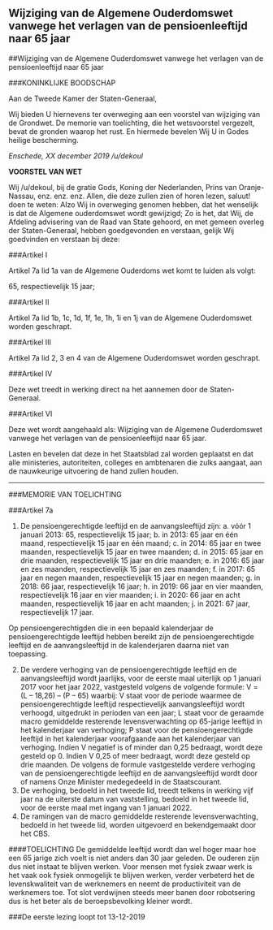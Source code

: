 ## Wijziging van de Algemene Ouderdomswet vanwege het verlagen van de pensioenleeftijd naar 65 jaar 
 
##Wijziging van de Algemene Ouderdomswet vanwege het verlagen van de pensioenleeftijd naar 65 jaar 
 
 ###KONINKLIJKE BOODSCHAP

Aan de Tweede Kamer der Staten-Generaal,

Wij bieden U hiernevens ter overweging aan een voorstel van wijziging van de Grondwet. De memorie van toelichting, die het wetsvoorstel vergezelt, bevat de gronden waarop het rust. En hiermede bevelen Wij U in Godes heilige bescherming.

*Enschede, XX december 2019 /u/dekoul*

**VOORSTEL VAN WET**

Wij /u/dekoul, bij de gratie Gods, Koning der Nederlanden, Prins van Oranje-Nassau, enz. enz. enz. Allen, die deze zullen zien of horen lezen, saluut! doen te weten: Alzo Wij in overweging genomen hebben, dat het wenselijk is dat de Algemene ouderdomswet wordt gewijzigd; Zo is het, dat Wij, de Afdeling advisering van de Raad van State gehoord, en met gemeen overleg der Staten-Generaal, hebben goedgevonden en verstaan, gelijk Wij goedvinden en verstaan bij deze:

###Artikel I

Artikel 7a lid 1a van de Algemene Ouderdoms wet komt te luiden als volgt:

65, respectievelijk 15 jaar;

###Artikel II

Artikel 7a lid 1b, 1c, 1d, 1f, 1e, 1h, 1i en 1j van de Algemene Ouderdomswet worden geschrapt.

###Artikel III

Artikel 7a lid 2, 3 en 4 van de Algemene Ouderdomswet worden geschrapt.

###Artikel IV

Deze wet treedt in werking direct na het aannemen door de Staten-Generaal.

###Artikel VI

Deze wet wordt aangehaald als: Wijziging van de Algemene Ouderdomswet vanwege het verlagen van de pensioenleeftijd naar 65 jaar.

Lasten en bevelen dat deze in het Staatsblad zal worden geplaatst en dat alle ministeries, autoriteiten, colleges en ambtenaren die zulks aangaat, aan de nauwkeurige uitvoering de hand zullen houden.

------

###MEMORIE VAN TOELICHTING

###Artikel 7a

1. De pensioengerechtigde leeftijd en de aanvangsleeftijd zijn:
           a. vóór 1 januari 2013: 65,         respectievelijk 15 jaar;
   		b. in 2013: 65 jaar en één maand, respectievelijk 15 jaar en één maand;
   		c. in 2014: 65 jaar en twee maanden, respectievelijk 15 jaar en twee maanden;
   		d. in 2015: 65 jaar en drie maanden, respectievelijk 15 jaar en drie maanden;
   		e. in 2016: 65 jaar en zes maanden, respectievelijk 15 jaar en zes maanden;
   		f. in 2017: 65 jaar en negen maanden, respectievelijk 15 jaar en negen maanden;
   		g. in 2018: 66 jaar, respectievelijk 16 jaar;
   		h. in 2019: 66 jaar en vier maanden, respectievelijk 16 jaar en vier maanden;
   		i. in 2020: 66 jaar en acht maanden, respectievelijk 16 jaar en acht maanden;
   		j. in 2021: 67 jaar, respectievelijk 17 jaar.

Op pensioengerechtigden die in een bepaald kalenderjaar de pensioengerechtigde leeftijd hebben bereikt zijn de pensioengerechtigde leeftijd en de aanvangsleeftijd in de kalenderjaren daarna niet van toepassing.

2. De verdere verhoging van de pensioengerechtigde leeftijd en de aanvangsleeftijd wordt jaarlijks, voor de eerste maal uiterlijk op 1 januari 2017 voor het jaar 2022, vastgesteld volgens de volgende formule: V = (L – 18,26) – (P – 65) waarbij: V staat voor de periode waarmee de pensioengerechtigde leeftijd respectievelijk aanvangsleeftijd wordt verhoogd, uitgedrukt in perioden van een jaar; L staat voor de geraamde macro gemiddelde resterende levensverwachting op 65-jarige leeftijd in het kalenderjaar van verhoging; P staat voor de pensioengerechtigde leeftijd in het kalenderjaar voorafgaande aan het kalenderjaar van verhoging. Indien V negatief is of minder dan 0,25 bedraagt, wordt deze gesteld op 0. Indien V 0,25 of meer bedraagt, wordt deze gesteld op drie maanden. De volgens de formule vastgestelde verdere verhoging van de pensioengerechtigde leeftijd en de aanvangsleeftijd wordt door of namens Onze Minister medegedeeld in de Staatscourant.
3. De verhoging, bedoeld in het tweede lid, treedt telkens in werking vijf jaar na de uiterste datum van vaststelling, bedoeld in het tweede lid, voor de eerste maal met ingang van 1 januari 2022.
4. De ramingen van de macro gemiddelde resterende levensverwachting, bedoeld in het tweede lid, worden uitgevoerd en bekendgemaakt door het CBS.

####TOELICHTING
De gemiddelde leeftijd wordt dan wel hoger maar hoe een 65 jarige zich voelt is niet anders dan 30 jaar geleden. De ouderen zijn dus niet instaat te blijven werken. Voor mensen met fysiek zwaar werk is het vaak ook fysiek onmogelijk te blijven werken, verder verbeterd het de levenskwaliteit van de werknemers en neemt de productiviteit van de werknemers toe. Tot slot verdwijnen steeds meer banen door robotsering dus is het beter als de beroepsbevolking kleiner wordt.

###De eerste lezing loopt tot 13-12-2019